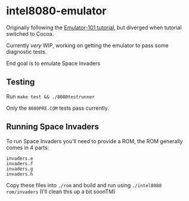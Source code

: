 # intel8080-emulator

Originally following the [Emulator-101 tutorial](http://emulator101.com/), but diverged when tutorial switched to Cocoa.

Currently _very_ WIP, working on getting the emulator to pass some diagnostic tests.

End goal is to emulate Space Invaders

## Testing 

Run `make test && ./8080testrunner`

Only the `8080PRE.COM` tests pass currently.


## Running Space Invaders

To run Space Invaders you'll need to provide a ROM, the ROM generally comes in 4 parts:

```
invaders.e
invaders.f
invaders.g
invaders.h
```

Copy these files into `./rom` and build and run using `./intel8080 rom/invaders` (I'll clean this up a bit soonTM)
